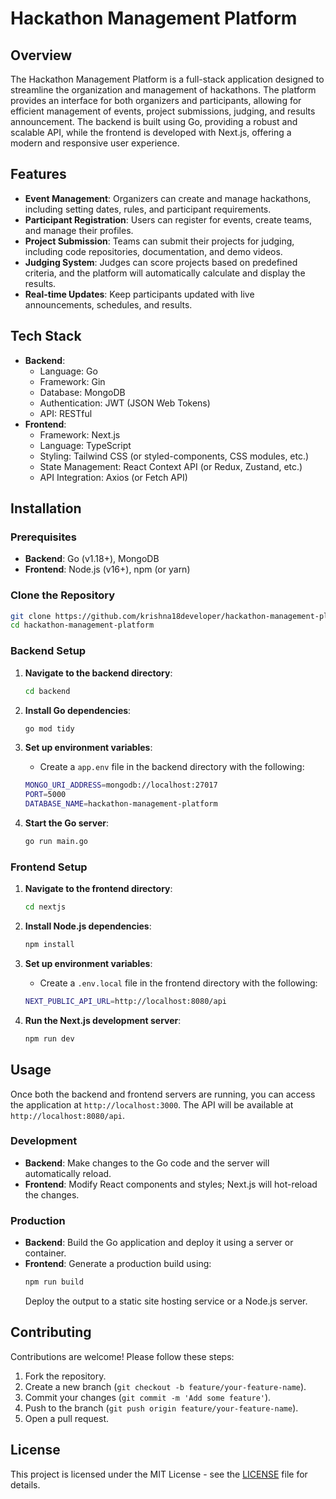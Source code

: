 # Hackathon Management Platform

## Overview

The Hackathon Management Platform is a full-stack application designed to streamline the organization and management of hackathons. The platform provides an interface for both organizers and participants, allowing for efficient management of events, project submissions, judging, and results announcement. The backend is built using Go, providing a robust and scalable API, while the frontend is developed with Next.js, offering a modern and responsive user experience.

## Features

- **Event Management**: Organizers can create and manage hackathons, including setting dates, rules, and participant requirements.
- **Participant Registration**: Users can register for events, create teams, and manage their profiles.
- **Project Submission**: Teams can submit their projects for judging, including code repositories, documentation, and demo videos.
- **Judging System**: Judges can score projects based on predefined criteria, and the platform will automatically calculate and display the results.
- **Real-time Updates**: Keep participants updated with live announcements, schedules, and results.

## Tech Stack

- **Backend**: 
  - Language: Go
  - Framework: Gin
  - Database: MongoDB
  - Authentication: JWT (JSON Web Tokens)
  - API: RESTful
- **Frontend**:
  - Framework: Next.js
  - Language: TypeScript
  - Styling: Tailwind CSS (or styled-components, CSS modules, etc.)
  - State Management: React Context API (or Redux, Zustand, etc.)
  - API Integration: Axios (or Fetch API)

## Installation

### Prerequisites

- **Backend**: Go (v1.18+), MongoDB
- **Frontend**: Node.js (v16+), npm (or yarn)

### Clone the Repository

```bash
git clone https://github.com/krishna18developer/hackathon-management-platform.git
cd hackathon-management-platform
```

### Backend Setup

1. **Navigate to the backend directory**:
    ```bash
    cd backend
    ```

2. **Install Go dependencies**:
    ```bash
    go mod tidy
    ```

3. **Set up environment variables**:
    - Create a `app.env` file in the backend directory with the following:
    ```bash
    MONGO_URI_ADDRESS=mongodb://localhost:27017
    PORT=5000
    DATABASE_NAME=hackathon-management-platform
    ```
4. **Start the Go server**:
    ```bash
    go run main.go
    ```

### Frontend Setup

1. **Navigate to the frontend directory**:
    ```bash
    cd nextjs
    ```

2. **Install Node.js dependencies**:
    ```bash
    npm install
    ```

3. **Set up environment variables**:
    - Create a `.env.local` file in the frontend directory with the following:
    ```bash
    NEXT_PUBLIC_API_URL=http://localhost:8080/api
    ```

4. **Run the Next.js development server**:
    ```bash
    npm run dev
    ```

## Usage

Once both the backend and frontend servers are running, you can access the application at `http://localhost:3000`. The API will be available at `http://localhost:8080/api`.

### Development

- **Backend**: Make changes to the Go code and the server will automatically reload.
- **Frontend**: Modify React components and styles; Next.js will hot-reload the changes.

### Production

- **Backend**: Build the Go application and deploy it using a server or container.
- **Frontend**: Generate a production build using:
  ```bash
  npm run build
  ```
  Deploy the output to a static site hosting service or a Node.js server.

## Contributing

Contributions are welcome! Please follow these steps:

1. Fork the repository.
2. Create a new branch (`git checkout -b feature/your-feature-name`).
3. Commit your changes (`git commit -m 'Add some feature'`).
4. Push to the branch (`git push origin feature/your-feature-name`).
5. Open a pull request.

## License

This project is licensed under the MIT License - see the [LICENSE](LICENSE) file for details.